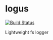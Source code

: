 logus
=====
[![Build Status](https://travis-ci.org/mmorozov/logus.png?branch=master)](https://travis-ci.org/mmorozov/logus)

Lightweight fs logger
